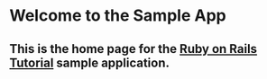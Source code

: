Welcome to the Sample App
=========================
 
This is the home page for the [Ruby on Rails Tutorial](http://railstutorial.org) sample application.
---------------------------------------------------------------------------